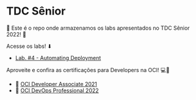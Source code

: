 # TDC Sênior
🔴 Este é o repo onde armazenamos os labs apresentados no TDC Sênior 2022! 🔴

Acesse os labs! ⬇

- [Lab. #4 - Automating Deployment](/Lab.%20%234%20-%20Automating%20Deployment)

Aproveite e confira as certificações para Developers na OCI! 💻🚀
- 🏅 [OCI Developer Associate 2021](https://mylearn.oracle.com/learning-path/become-an-oci-developer-associate/35644/102197)
- 🏅 [OCI DevOps Professional 2022](https://mylearn.oracle.com/learning-path/become-an-oci-devops-professional/35644/105156)
